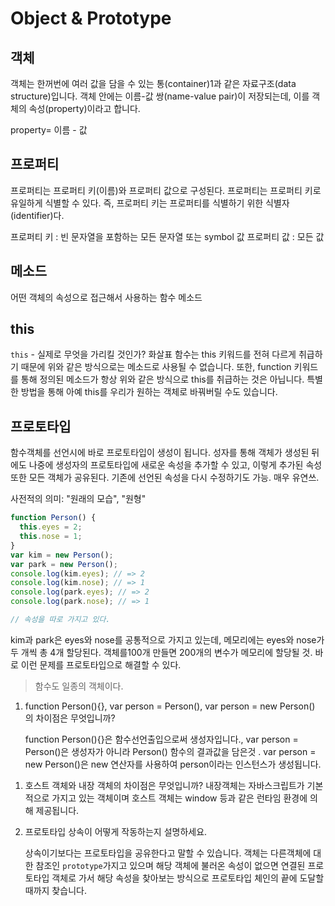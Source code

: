 # Object & Prototype

## 객체

객체는 한꺼번에 여러 값을 담을 수 있는 통(container)1과 같은 자료구조(data structure)입니다. 객체 안에는 이름-값 쌍(name-value pair)이 저장되는데, 이를 객체의 속성(property)이라고 합니다.

property= 이름 - 값

## 프로퍼티

프로퍼티는 프로퍼티 키(이름)와 프로퍼티 값으로 구성된다. 프로퍼티는 프로퍼티 키로 유일하게 식별할 수 있다. 즉, 프로퍼티 키는 프로퍼티를 식별하기 위한 식별자(identifier)다.

프로퍼티 키 : 빈 문자열을 포함하는 모든 문자열 또는 symbol 값
프로퍼티 값 : 모든 값

## 메소드

어떤 객체의 속성으로 접근해서 사용하는 함수 메소드

## this

`this` - 실제로 무엇을 가리킬 것인가?
화살표 함수는 this 키워드를 전혀 다르게 취급하기 때문에 위와 같은 방식으로는 메소드로 사용될 수 없습니다. 또한, function 키워드를 통해 정의된 메소드가 항상 위와 같은 방식으로 this를 취급하는 것은 아닙니다. 특별한 방법을 통해 아예 this를 우리가 원하는 객체로 바꿔버릴 수도 있습니다.

## 프로토타입

함수객체를 선언시에 바로 프로토타입이 생성이 됩니다.
성자를 통해 객체가 생성된 뒤에도 나중에 생성자의 프로토타입에 새로운 속성을 추가할 수 있고, 이렇게 추가된 속성 또한 모든 객체가 공유된다. 기존에 선언된 속성을 다시 수정하기도 가능. 매우 유연쓰.

사전적의 의미: "원래의 모습", "원형"

```js
function Person() {
  this.eyes = 2;
  this.nose = 1;
}
var kim = new Person();
var park = new Person();
console.log(kim.eyes); // => 2
console.log(kim.nose); // => 1
console.log(park.eyes); // => 2
console.log(park.nose); // => 1

// 속성을 따로 가지고 있다.
```

kim과 park은 eyes와 nose를 공통적으로 가지고 있는데, 메모리에는 eyes와 nose가 두 개씩 총 4개 할당된다. 객체를100개 만들면 200개의 변수가 메모리에 할당될 것.
바로 이런 문제를 프로토타입으로 해결할 수 있다.

> 함수도 일종의 객체이다.

1. function Person(){}, var person = Person(), var person = new Person() 의 차이점은 무엇입니까?

   function Person(){}은 함수선언출입으로써 생성자입니다., var person = Person()은 생성자가 아니라 Person() 함수의 결과값을 담은것 . var person = new Person()은 new 연산자를 사용하여 person이라는 인스턴스가 생성됩니다.

1) 호스트 객체와 내장 객체의 차이점은 무엇입니까?
   내장객체는 자바스크립트가 기본적으로 가지고 있는 객체이며 호스트 객체는 window 등과 같은 런타임 환경에 의해 제공됩니다.

1) 프로토타입 상속이 어떻게 작동하는지 설명하세요.

   상속이기보다는 프로토타입을 공유한다고 말할 수 있습니다.
   객체는 다른객체에 대한 참조인 `prototype`가지고 있으며 해당 객체에 불러온 속성이 없으면 연결된 프로토타입 객체로 가서 해당 속성을 찾아보는 방식으로 프로토타입 체인의 끝에 도달할 때까지 찾습니다.
